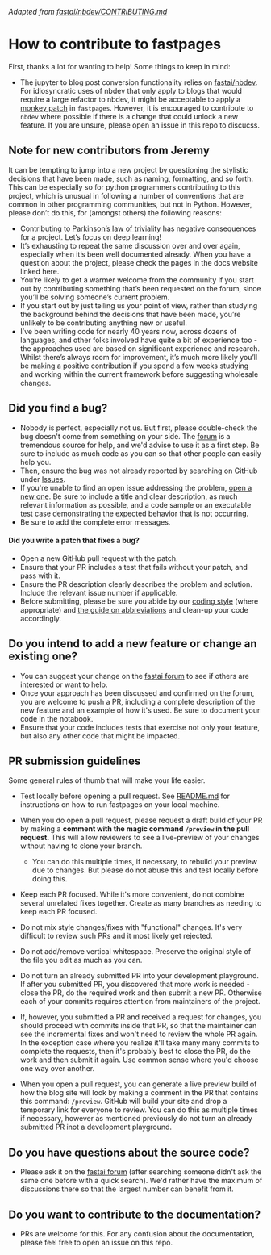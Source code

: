_Adapted from [fastai/nbdev/CONTRIBUTING.md](https://github.com/fastai/nbdev/blob/master/CONTRIBUTING.md)_

# How to contribute to fastpages

First, thanks a lot for wanting to help! Some things to keep in mind:

- The jupyter to blog post conversion functionality relies on [fastai/nbdev](https://github.com/fastai/nbdev).  For idiosyncratic uses of nbdev that only apply to blogs that would require a large refactor to nbdev, it might be acceptable to apply a [monkey patch](https://stackoverflow.com/questions/5626193/what-is-monkey-patching) in `fastpages`.  However, it is encouraged to contribute to `nbdev` where possible if there is a change that could unlock a new feature.  If you are unsure, please open an issue in this repo to discucss.


## Note for new contributors from Jeremy

It can be tempting to jump into a new project by questioning the stylistic decisions that have been made, such as naming, formatting, and so forth. This can be especially so for python programmers contributing to this project, which is unusual in following a number of conventions that are common in other programming communities, but not in Python. However, please don’t do this, for (amongst others) the following reasons:

- Contributing to [Parkinson’s law of triviality](https://www.wikiwand.com/en/Law_of_triviality) has negative consequences for a project. Let’s focus on deep learning!
- It’s exhausting to repeat the same discussion over and over again, especially when it’s been well documented already. When you have a question about the project, please check the pages in the docs website linked here.
- You’re likely to get a warmer welcome from the community if you start out by contributing something that’s been requested on the forum, since you’ll be solving someone’s current problem.
- If you start out by just telling us your point of view, rather than studying the background behind the decisions that have been made, you’re unlikely to be contributing anything new or useful.
- I’ve been writing code for nearly 40 years now, across dozens of languages, and other folks involved have quite a bit of experience too - the approaches used are based on significant experience and research. Whilst there’s always room for improvement, it’s much more likely you’ll be making a positive contribution if you spend a few weeks studying and working within the current framework before suggesting wholesale changes.


## Did you find a bug?

* Nobody is perfect, especially not us. But first, please double-check the bug doesn't come from something on your side. The [forum](http://forums.fast.ai/) is a tremendous source for help, and we'd advise to use it as a first step. Be sure to include as much code as you can so that other people can easily help you.
* Then, ensure the bug was not already reported by searching on GitHub under [Issues](https://github.com/fastai/fastpages/issues).
* If you're unable to find an open issue addressing the problem, [open a new one](https://github.com/fastai/fastpages/issues/new). Be sure to include a title and clear description, as much relevant information as possible, and a code sample or an executable test case demonstrating the expected behavior that is not occurring.
* Be sure to add the complete error messages.

#### Did you write a patch that fixes a bug?

* Open a new GitHub pull request with the patch.
* Ensure that your PR includes a test that fails without your patch, and pass with it.
* Ensure the PR description clearly describes the problem and solution. Include the relevant issue number if applicable.
* Before submitting, please be sure you abide by our [coding style](https://docs.fast.ai/dev/style.html) (where appropriate) and [the guide on abbreviations](https://docs.fast.ai/dev/abbr.html) and clean-up your code accordingly.

## Do you intend to add a new feature or change an existing one?

* You can suggest your change on the [fastai forum](http://forums.fast.ai/) to see if others are interested or want to help. 
* Once your approach has been discussed and confirmed on the forum, you are welcome to push a PR, including a complete description of the new feature and an example of how it's used. Be sure to document your code in the notabook.
* Ensure that your code includes tests that exercise not only your feature, but also any other code that might be impacted.

## PR submission guidelines

Some general rules of thumb that will make your life easier.

* Test locally before opening a pull request. See [README.md](README.md#running-the-blog-on-your-local-machine) for instructions on how to run fastpages on your local machine.
* When you do open a pull request, please request a draft build of your PR by making a **comment with the magic command `/preview` in the pull request.**  This will allow reviewers to see a live-preview of your changes without having to clone your branch.
    * You can do this multiple times, if necessary, to rebuild your preview due to changes.  But please do not abuse this and test locally before doing this.

* Keep each PR focused. While it's more convenient, do not combine several unrelated fixes together. Create as many branches as needing to keep each PR focused.
* Do not mix style changes/fixes with "functional" changes. It's very difficult to review such PRs and it most likely get rejected.
* Do not add/remove vertical whitespace. Preserve the original style of the file you edit as much as you can.
* Do not turn an already submitted PR into your development playground. If after you submitted PR, you discovered that more work is needed - close the PR, do the required work and then submit a new PR. Otherwise each of your commits requires attention from maintainers of the project.
* If, however, you submitted a PR and received a request for changes, you should proceed with commits inside that PR, so that the maintainer can see the incremental fixes and won't need to review the whole PR again. In the exception case where you realize it'll take many many commits to complete the requests, then it's probably best to close the PR, do the work and then submit it again. Use common sense where you'd choose one way over another.
* When you open a pull request, you can generate a live preview build of how the blog site will look by making a comment in the PR that contains this command: `/preview`.  GitHub will build your site and drop a temporary link for everyone to review.  You can do this as multiple times if necessary, however as mentioned previously do not turn an already submitted  PR inot a development playground.

## Do you have questions about the source code?

* Please ask it on the [fastai forum](http://forums.fast.ai/) (after searching someone didn't ask the same one before with a quick search). We'd rather have the maximum of discussions there so that the largest number can benefit from it.

## Do you want to contribute to the documentation?

* PRs are welcome for this.  For any confusion about the documentation, please feel free to open an issue on this repo.

